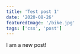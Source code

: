 ```yaml
---
title: 'Test post 1'
date: '2020-08-26'
featuredImage: '/bike.jpg'
tags: ['css', 'post']
---
```


I am a new post!

